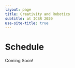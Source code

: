 ```yaml
--- 
layout: page 
title: Creativity and Robotics 
subtitle: at ICSR 2020 
use-site-title: true 
--- 
```


# Schedule 

Coming Soon!

